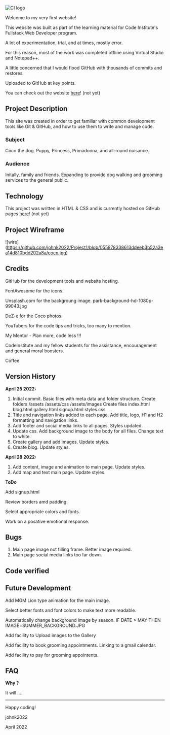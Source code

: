 ![CI logo](https://codeinstitute.s3.amazonaws.com/fullstack/ci_logo_small.png)

Welcome to my very first website!

This website was built as part of the learning material for Code Institute's Fullstack Web Developer program.

A lot of experimentation, trial, and at times, mostly error.  

For this reason, most of the work was completed offline using Virtual Studio and Notepad++.

A little concerned that I would flood GitHub with thousands of commits and restores.

Uploaded to GitHub at key points.

You can check out the website [here](https://a)! (not yet)

## Project Description

This site was created in order to get familiar with common development tools like Git & GitHub, and how to use them to write and manage code. 

### Subject

Coco the dog.  Puppy, Princess, Primadonna, and all-round nuisance.

### Audience

Initally, family and friends.  Expanding to provide dog walking and grooming services to the general public.

## Technology

This project was written in HTML & CSS and is currently hosted on GitHub pages [here](https://a)! (not yet)

## Project Wireframe

![wire] (https://github.com/johnk2022/Project1/blob/055878338613ddeeb3b52a3ea14d810bdd202a8a/coco.jpg)

## Credits

GitHub for the development tools and website hosting.

FontAwesome for the icons.

Unsplash.com for the backgroung image. park-background-hd-1080p-99043.jpg

DeZ-e for the Coco photos.

YouTubers for the code tips and tricks, too many to mention.

My Mentor - Plan more, code less !!!

CodeInstitute and my fellow students for the assistance, encouragement and general moral boosters.

Coffee

## Version History

**April 25 2022:** 
1. Initial commit. Basic files with meta data and folder structure.
    Create folders /assets  /assets/css /assets/images
    Create files index.html blog.html gallery.html signup.html styles.css 
2. Title and navigation links added to each page.  Add title, logo, H1 and H2 formatting and navigation links.
3. Add footer and social media links to all pages.  Styles updated.
4. Update css. Add background image to the body for all files.  Change text to white.
5. Create gallery and add images. Update styles.
6. Create blog. Update styles.

**April 28 2022:** 
1. Add content, image and animation to main page. Update styles.
2. Add map and text main page.  Update styles.

**ToDo**

Add signup.html

Review borders amd padding.

Select appropriate colors and fonts.

Work on a posative emotional response.



## Bugs
1. Main page image not filling frame.  Better image required.
2. Main page social media links too far down.

## Code verified

## Future Development
Add MGM Lion type animation for the main image.

Select better fonts and font colors to make text more readable.

Automatically change background image by season.  IF DATE > MAY THEN IMAGE=SUMMER_BACKGROUND.JPG

Add facility to Upload images to the Gallery

Add facility to book grooming appointments.  Linking to a gmail calendar.

Add facility to pay for grooming appointents.


## FAQ 

**Why ?**

It will  ....


---

Happy coding!

johnk2022

April 2022
